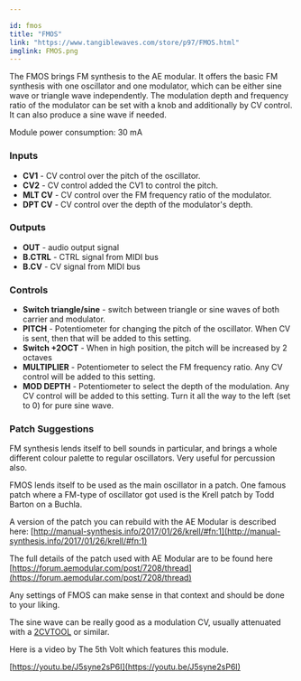 ```yaml
---

id: fmos
title: "FMOS"
link: "https://www.tangiblewaves.com/store/p97/FMOS.html"
imglink: FMOS.png
---
```





The FMOS brings FM synthesis to the AE modular. It offers the basic FM synthesis with one oscillator and one modulator, which can be either sine wave or triangle wave independently. The modulation depth and frequency ratio of the modulator can be set with a knob and additionally by CV control. It can also produce a sine wave if needed.

Module power consumption: 30 mA

### Inputs

*   **CV1** - CV control over the pitch of the oscillator.
*   **CV2** - CV control added the CV1 to control the pitch.
*   **MLT CV** - CV control over the FM frequency ratio of the modulator.
*   **DPT CV** - CV control over the depth of the modulator's depth.

### Outputs

*   **OUT** - audio output signal
*   **B.CTRL** - CTRL signal from MIDI bus
*   **B.CV** - CV signal from MIDI bus

### Controls

*   **Switch triangle/sine** - switch between triangle or sine waves of both carrier and modulator.
*   **PITCH** - Potentiometer for changing the pitch of the oscillator. When CV is sent, then that will be added to this setting.
*   **Switch +2OCT** - When in high position, the pitch will be increased by 2 octaves
*   **MULTIPLIER** - Potentiometer to select the FM frequency ratio. Any CV control will be added to this setting.
*   **MOD DEPTH** - Potentiometer to select the depth of the modulation. Any CV control will be added to this setting. Turn it all the way to the left (set to 0) for pure sine wave.

### Patch Suggestions

FM synthesis lends itself to bell sounds in particular, and brings a whole different colour palette to regular oscillators. Very useful for percussion also.

FMOS lends itself to be used as the main oscillator in a patch. One famous patch where a FM-type of oscillator got used is the Krell patch by Todd Barton on a Buchla.

A version of the patch you can rebuild with the AE Modular is described here: [http://manual-synthesis.info/2017/01/26/krell/#fn:1](http://manual-synthesis.info/2017/01/26/krell/#fn:1)

The full details of the patch used with AE Modular are to be found here [https://forum.aemodular.com/post/7208/thread](https://forum.aemodular.com/post/7208/thread)

Any settings of FMOS can make sense in that context and should be done to your liking.

The sine wave can be really good as a modulation CV, usually attenuated with a [2CVTOOL](https://wiki.aemodular.com/pmwiki.php/AeManual/2CVTOOL) or similar.

Here is a video by The 5th Volt which features this module.

[https://youtu.be/J5syne2sP6I](https://youtu.be/J5syne2sP6I)





